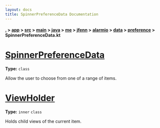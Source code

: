 ```yaml
---
layout: docs
title: SpinnerPreferenceData Documentation
---
```

#### [.](./../../../../../../../../../index) > [app](./../../../../../../../../index) > [src](./../../../../../../../index) > [main](./../../../../../../index) > [java](./../../../../../index) > [me](./../../../../index) > [jfenn](./../../../index) > [alarmio](./../../index) > [data](./../index) > [preference](./index) > **SpinnerPreferenceData.kt**

# [SpinnerPreferenceData](https://github.com/fennifith/Alarmio/blob/master/app/src/main/java/me/jfenn/alarmio/data/preference/SpinnerPreferenceData.kt#L18)

**Type:** `class`

Allow the user to choose from one of a range 
of items. 












# [ViewHolder](https://github.com/fennifith/Alarmio/blob/master/app/src/main/java/me/jfenn/alarmio/data/preference/SpinnerPreferenceData.kt#L60)

**Type:** `inner` `class`

Holds child views of the current item. 












